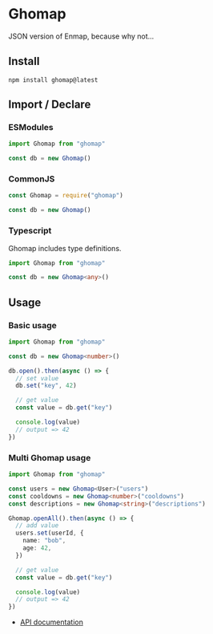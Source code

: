 # Ghomap

JSON version of Enmap, because why not...

## Install

```
npm install ghomap@latest
```

## Import / Declare

### ESModules

```js
import Ghomap from "ghomap"

const db = new Ghomap()
```

### CommonJS

```js
const Ghomap = require("ghomap")

const db = new Ghomap()
```

### Typescript

Ghomap includes type definitions.

```ts
import Ghomap from "ghomap"

const db = new Ghomap<any>()
```

## Usage

### Basic usage

```ts
import Ghomap from "ghomap"

const db = new Ghomap<number>()

db.open().then(async () => {
  // set value
  db.set("key", 42)

  // get value
  const value = db.get("key")

  console.log(value)
  // output => 42
})
```

### Multi Ghomap usage

```ts
import Ghomap from "ghomap"

const users = new Ghomap<User>("users")
const cooldowns = new Ghomap<number>("cooldowns")
const descriptions = new Ghomap<string>("descriptions")

Ghomap.openAll().then(async () => {
  // add value
  users.set(userId, {
    name: "bob",
    age: 42,
  })

  // get value
  const value = db.get("key")

  console.log(value)
  // output => 42
})
```

- [API documentation](http://163.172.176.138:4224)
